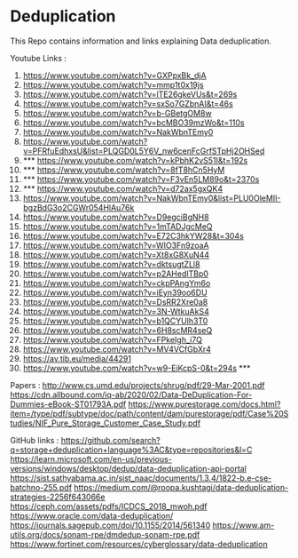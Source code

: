 # Deduplication

This Repo contains information and links explaining Data deduplication.

Youtube Links : 

1. https://www.youtube.com/watch?v=GXPpxBk_djA
2. https://www.youtube.com/watch?v=mmp1t0x19js
3. https://www.youtube.com/watch?v=lTE26gkeVUs&t=269s
4. https://www.youtube.com/watch?v=sxSo7GZbnAI&t=46s
5. https://www.youtube.com/watch?v=b-GBetgOM8w
6. https://www.youtube.com/watch?v=bcMBO39mzWo&t=110s
7. https://www.youtube.com/watch?v=NakWbnTEmy0
8. https://www.youtube.com/watch?v=PFRfuEdhxsU&list=PLQGD0L5Y6V_nw6cenFcGrfSTpHj2OHSed
9. *** https://www.youtube.com/watch?v=kPbhK2vS51I&t=192s
10. *** https://www.youtube.com/watch?v=8fT8hCn5HyM
11. *** https://www.youtube.com/watch?v=F3vEn5LM89o&t=2370s
12. *** https://www.youtube.com/watch?v=d72ax5gxQK4
13. https://www.youtube.com/watch?v=NakWbnTEmy0&list=PLU0OleMII-bgzBdG3o2CGWr054HlAu76k
14. https://www.youtube.com/watch?v=D9egciBgNH8
15. https://www.youtube.com/watch?v=1mTADJgcMeQ
16. https://www.youtube.com/watch?v=E72C3hkYW28&t=304s
17. https://www.youtube.com/watch?v=WIO3Fn9zoaA
18. https://www.youtube.com/watch?v=Xt8xG8XuN44
19. https://www.youtube.com/watch?v=dktsugtZLl8
20. https://www.youtube.com/watch?v=p2AHedITBp0
21. https://www.youtube.com/watch?v=ckpPAngYm6o
22. https://www.youtube.com/watch?v=iEyn39oo6DU
23. https://www.youtube.com/watch?v=DsRR2Xre0a8
24. https://www.youtube.com/watch?v=3N-WtkuAkS4
25. https://www.youtube.com/watch?v=b1QCYUlh3T0
26. https://www.youtube.com/watch?v=6H8scMR4seQ
27. https://www.youtube.com/watch?v=FPkeIgh_i7Q
28. https://www.youtube.com/watch?v=MV4VCfGbXr4
29. https://av.tib.eu/media/44291
30. https://www.youtube.com/watch?v=w9-EiKcpS-0&t=294s ***

Papers :
  http://www.cs.umd.edu/projects/shrug/pdf/29-Mar-2001.pdf
  https://cdn.allbound.com/iq-ab/2020/02/Data-DeDuplication-For-Dummies-eBook-ST01793A.pdf
  https://www.purestorage.com/docs.html?item=/type/pdf/subtype/doc/path/content/dam/purestorage/pdf/Case%20Studies/NIF_Pure_Storage_Customer_Case_Study.pdf
  

GitHub links :
https://github.com/search?q=storage+deduplication+language%3AC&type=repositories&l=C
https://learn.microsoft.com/en-us/previous-versions/windows/desktop/dedup/data-deduplication-api-portal
https://sist.sathyabama.ac.in/sist_naac/documents/1.3.4/1822-b.e-cse-batchno-255.pdf
https://medium.com/@roopa.kushtagi/data-deduplication-strategies-2256f643066e
https://ceph.com/assets/pdfs/ICDCS_2018_mwoh.pdf
https://www.oracle.com/data-deduplication/
https://journals.sagepub.com/doi/10.1155/2014/561340
https://www.am-utils.org/docs/sonam-rpe/dmdedup-sonam-rpe.pdf
https://www.fortinet.com/resources/cyberglossary/data-deduplication


 
